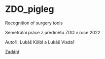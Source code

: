 # ZDO_pigleg
Recognition of surgery tools

Semetrální práce z předmětu ZDO v roce 2022

Autoři: Lukáš Kölbl a Lukáš Vladař

[Zadání](https://github.com/mjirik/ZDO/blob/master/ZDOsem2022.ipynb)
